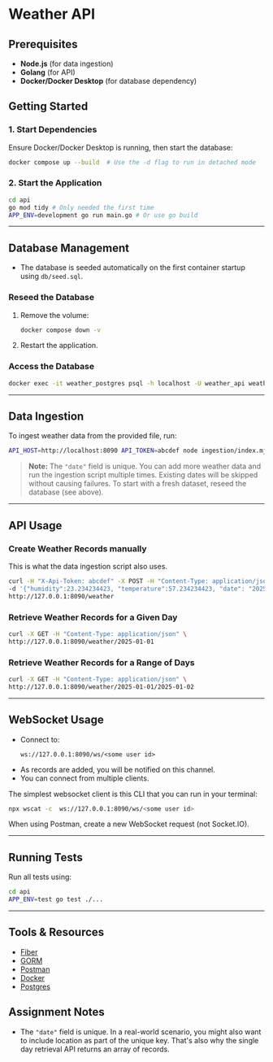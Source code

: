 # Weather API

## Prerequisites

- **Node.js** (for data ingestion)
- **Golang** (for API)
- **Docker/Docker Desktop** (for database dependency)

## Getting Started

### 1. Start Dependencies

Ensure Docker/Docker Desktop is running, then start the database:

```bash
docker compose up --build  # Use the -d flag to run in detached mode
```

### 2. Start the Application

```bash
cd api
go mod tidy # Only needed the first time
APP_ENV=development go run main.go # Or use go build
```

---

## Database Management

- The database is seeded automatically on the first container startup using `db/seed.sql`.

### Reseed the Database

1. Remove the volume:
    ```bash
    docker compose down -v
    ```
2. Restart the application.

### Access the Database

```bash
docker exec -it weather_postgres psql -h localhost -U weather_api weather
```

---

## Data Ingestion

To ingest weather data from the provided file, run:

```bash
API_HOST=http://localhost:8090 API_TOKEN=abcdef node ingestion/index.mjs
```

> **Note:** The `"date"` field is unique. You can add more weather data and run the ingestion script multiple times. Existing dates will be skipped without causing failures. To start with a fresh dataset, reseed the database (see above).

---

## API Usage

### Create Weather Records manually

This is what the data ingestion script also uses.

```bash
curl -H "X-Api-Token: abcdef" -X POST -H "Content-Type: application/json" \
-d '{"humidity":23.234234423, "temperature":57.234234423, "date": "2025-01-01"}' \
http://127.0.0.1:8090/weather
```

### Retrieve Weather Records for a Given Day

```bash
curl -X GET -H "Content-Type: application/json" \
http://127.0.0.1:8090/weather/2025-01-01
```

### Retrieve Weather Records for a Range of Days

```bash
curl -X GET -H "Content-Type: application/json" \
http://127.0.0.1:8090/weather/2025-01-01/2025-01-02
```

---

## WebSocket Usage

- Connect to:
  ```
  ws://127.0.0.1:8090/ws/<some user id>
  ```
- As records are added, you will be notified on this channel.
- You can connect from multiple clients.

The simplest websocket client is this CLI that you can run in your terminal:

```bash
npx wscat -c  ws://127.0.0.1:8090/ws/<some user id>
```

When using Postman, create a new WebSocket request (not Socket.IO).

---

## Running Tests

Run all tests using:

```bash
cd api
APP_ENV=test go test ./...
```

---

## Tools & Resources

- [Fiber](https://docs.gofiber.io/)
- [GORM](https://gorm.io/)
- [Postman](https://www.postman.com/downloads/)
- [Docker](https://www.docker.com/)
- [Postgres](https://www.postgresql.org/)

## Assignment Notes

- The `"date"` field is unique. In a real-world scenario, you might also want to include location as part of the unique key. That's also why the single day retrieval API returns an array of records.
